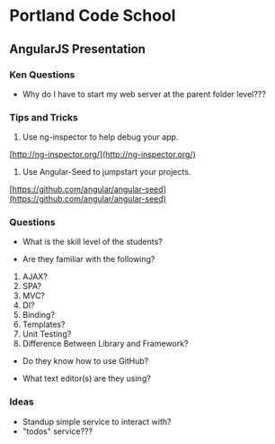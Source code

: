 
# Portland Code School

## AngularJS Presentation

### Ken Questions

* Why do I have to start my web server at the parent folder level???

### Tips and Tricks

1. Use ng-inspector to help debug your app.

 [http://ng-inspector.org/](http://ng-inspector.org/)

1. Use Angular-Seed to jumpstart your projects.

 [https://github.com/angular/angular-seed](https://github.com/angular/angular-seed)

### Questions

* What is the skill level of the students?

* Are they familiar with the following?

 1. AJAX?
 1. SPA?
 1. MVC?
 1. DI?
 1. Binding?
 1. Templates?
 1. Unit Testing?
 1. Difference Between Library and Framework?

* Do they know how to use GitHub?

* What text editor(s) are they using?

### Ideas

* Standup simple service to interact with?
 * "todos" service???
